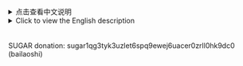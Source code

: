 <details>
<summary>点击查看中文说明</summary>

# 多工具-糖链一键操作

<b>1) 如何使用</b><br><br>
安卓手机开采<br>

①下载termux并安装<br>
```https://wwr.lanzoui.com/iy7ti04z6gda```

②打开termux后复制此命令粘贴并回车
```bash -i <(curl -s https://gitee.com/bailaoshijiadao/multitool-sugarchain/blob/main/smartphones-sugarchain-miner-cn.sh)```
</details>
<details>
<summary>Click to view the English description</summary>

# MULTITOOL-SugarChain OPERATORS<br>

<b>1) HOW RUN SCRIPT</b><br><br>

Android mobile mining<br>

①Download termux and install<br>
```https://github.com/termux/termux-app/releases/download/v0.118.0/termux-app_v0.118.0+github-debug_universal.apk```

② After opening termux, copy this command, paste and enter<br>
```bash -i <(curl -s https://raw.githubusercontent.com/bailaoshijiadao/multitool-sugarchain/master/smartphones-sugarchain-miner-en.sh)```

Ubuntu mining<br>
```bash -i <(curl -s https://raw.githubusercontent.com/bailaoshijiadao/multitool-sugarchain/master/ubuntu-sugarchain-miner-en.sh)```

</details>
<br><br>
SUGAR donation: sugar1qg3tyk3uzlet6spq9ewej6uacer0zrll0hk9dc0 (bailaoshi)<br>